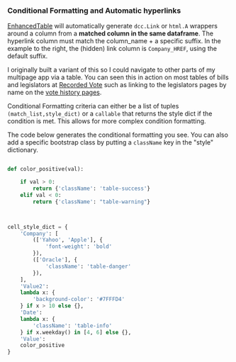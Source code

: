 
### Conditional Formatting and Automatic hyperlinks


[EnhancedTable](https://github.com/astrowonk/dash_dataframe_table) will automatically generate `dcc.Link` or `html.A` wrappers around a column from a __matched column in the same dataframe__.  The hyperlink column must match the column_name + a specific suffix. In the example to the right, the (hidden) link column is `Company_HREF`, using the default suffix.

I originally built a variant of this so I could navigate to other parts of my multipage app via a table. You can seen this in action on most tables of bills and legislators at [Recorded Vote](https://recordedvote.org) such as linking to the legislators pages by name on the [vote history pages](https://recordedvote.org/history_event/201/HV1578). 

Conditional Formatting criteria can either be a list of tuples `(match_list,style_dict)` or a `callable` that returns the style dict if the condition is met. This allows for more complex condition formatting.

The code below generates the conditional formatting you see. You can also add a specific bootstrap class by putting a `className` key in the "style" dictionary.

```python

def color_positive(val):

    if val > 0:
        return {'className': 'table-success'}
    elif val < 0:
        return {'className': "table-warning"}



cell_style_dict = {
    'Company': [
        (['Yahoo', 'Apple'], {
            'font-weight': 'bold'
        }),
        (['Oracle'], {
            'className': 'table-danger'
        }),
    ],
    'Value2':
    lambda x: {
        'background-color': '#7FFFD4'
    } if x > 10 else {},
    'Date':
    lambda x: {
        'className': 'table-info'
    } if x.weekday() in [4, 6] else {},
    'Value':
    color_positive
}
```


